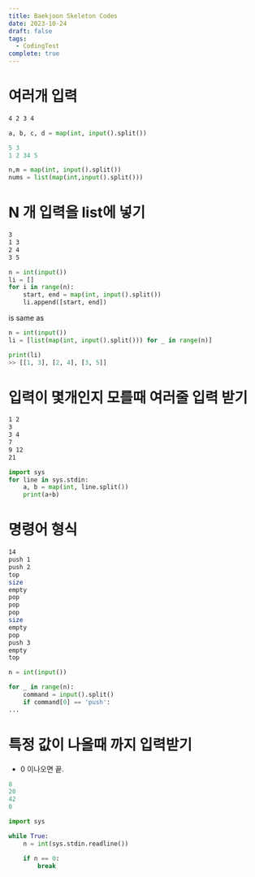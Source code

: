```yaml
---
title: Baekjoon Skeleton Codes
date: 2023-10-24
draft: false
tags:
  - CodingTest
complete: true
---
```

# 여러개 입력

```bash
4 2 3 4
```

```python
a, b, c, d = map(int, input().split())
```

```python
5 3 
1 2 34 5
```

```python
n,m = map(int, input().split())
nums = list(map(int,input().split()))
```
# N 개 입력을 list에 넣기

```bash
3
1 3
2 4
3 5
```

```python
n = int(input())
li = []
for i in range(n):
    start, end = map(int, input().split())
    li.append([start, end])
```

is same as
```python
n = int(input())
li = [list(map(int, input().split())) for _ in range(n)]
```


```python
print(li)
>> [[1, 3], [2, 4], [3, 5]]
```



# 입력이 몇개인지 모를때 여러줄 입력 받기
```bash
1 2
3
3 4
7
9 12
21
```

```python
import sys 
for line in sys.stdin: 
	a, b = map(int, line.split()) 
	print(a+b)
```


# 명령어 형식
```bash
14
push 1
push 2
top
size
empty
pop
pop
pop
size
empty
pop
push 3
empty
top
```

```python
n = int(input())

for _ in range(n):
    command = input().split()
    if command[0] == 'push':
...
```

# 특정 값이 나올때 까지 입력받기
- 0 이나오면 끝.
```python
8
20
42
0
```

```python
import sys

while True:
    n = int(sys.stdin.readline())

    if n == 0:
        break
```

